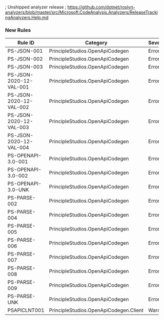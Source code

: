 ﻿; Unshipped analyzer release
; https://github.com/dotnet/roslyn-analyzers/blob/master/src/Microsoft.CodeAnalysis.Analyzers/ReleaseTrackingAnalyzers.Help.md

### New Rules
Rule ID | Category | Severity | Notes
--------|----------|----------|-------
PS-JSON-001 | PrincipleStudios.OpenApiCodegen | Error | TransformationDiagnostics
PS-JSON-002 | PrincipleStudios.OpenApiCodegen | Error | TransformationDiagnostics
PS-JSON-003 | PrincipleStudios.OpenApiCodegen | Error | TransformationDiagnostics
PS-JSON-2020-12-VAL-001 | PrincipleStudios.OpenApiCodegen | Error | TransformationDiagnostics
PS-JSON-2020-12-VAL-002 | PrincipleStudios.OpenApiCodegen | Error | TransformationDiagnostics
PS-JSON-2020-12-VAL-003 | PrincipleStudios.OpenApiCodegen | Error | TransformationDiagnostics
PS-JSON-2020-12-VAL-004 | PrincipleStudios.OpenApiCodegen | Error | TransformationDiagnostics
PS-OPENAPI-3.0-001 | PrincipleStudios.OpenApiCodegen | Error | TransformationDiagnostics
PS-OPENAPI-3.0-002 | PrincipleStudios.OpenApiCodegen | Error | TransformationDiagnostics
PS-OPENAPI-3.0-UNK | PrincipleStudios.OpenApiCodegen | Error | TransformationDiagnostics
PS-PARSE-002 | PrincipleStudios.OpenApiCodegen | Error | TransformationDiagnostics
PS-PARSE-004 | PrincipleStudios.OpenApiCodegen | Error | TransformationDiagnostics
PS-PARSE-005 | PrincipleStudios.OpenApiCodegen | Error | TransformationDiagnostics
PS-PARSE-006 | PrincipleStudios.OpenApiCodegen | Error | TransformationDiagnostics
PS-PARSE-007 | PrincipleStudios.OpenApiCodegen | Error | TransformationDiagnostics
PS-PARSE-008 | PrincipleStudios.OpenApiCodegen | Error | TransformationDiagnostics
PS-PARSE-009 | PrincipleStudios.OpenApiCodegen | Error | TransformationDiagnostics
PS-PARSE-UNK | PrincipleStudios.OpenApiCodegen | Error | A conversion error was encountered
PSAPICLNT001 | PrincipleStudios.OpenApiCodegen.Client | Warning | ClientGenerator
